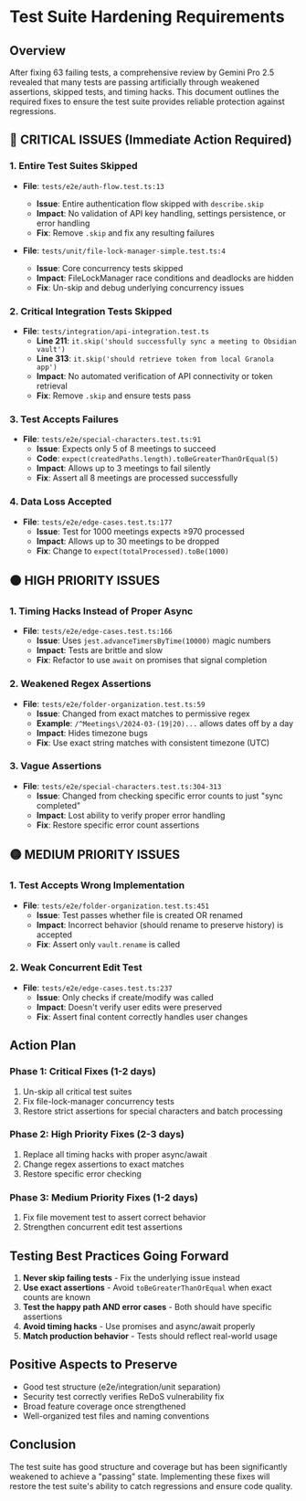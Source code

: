 # Test Suite Hardening Requirements

## Overview
After fixing 63 failing tests, a comprehensive review by Gemini Pro 2.5 revealed that many tests are passing artificially through weakened assertions, skipped tests, and timing hacks. This document outlines the required fixes to ensure the test suite provides reliable protection against regressions.

## 🔴 CRITICAL ISSUES (Immediate Action Required)

### 1. Entire Test Suites Skipped
- **File**: `tests/e2e/auth-flow.test.ts:13`
  - **Issue**: Entire authentication flow skipped with `describe.skip`
  - **Impact**: No validation of API key handling, settings persistence, or error handling
  - **Fix**: Remove `.skip` and fix any resulting failures

- **File**: `tests/unit/file-lock-manager-simple.test.ts:4`
  - **Issue**: Core concurrency tests skipped
  - **Impact**: FileLockManager race conditions and deadlocks are hidden
  - **Fix**: Un-skip and debug underlying concurrency issues

### 2. Critical Integration Tests Skipped
- **File**: `tests/integration/api-integration.test.ts`
  - **Line 211**: `it.skip('should successfully sync a meeting to Obsidian vault')`
  - **Line 313**: `it.skip('should retrieve token from local Granola app')`
  - **Impact**: No automated verification of API connectivity or token retrieval
  - **Fix**: Remove `.skip` and ensure tests pass

### 3. Test Accepts Failures
- **File**: `tests/e2e/special-characters.test.ts:91`
  - **Issue**: Expects only 5 of 8 meetings to succeed
  - **Code**: `expect(createdPaths.length).toBeGreaterThanOrEqual(5)`
  - **Impact**: Allows up to 3 meetings to fail silently
  - **Fix**: Assert all 8 meetings are processed successfully

### 4. Data Loss Accepted
- **File**: `tests/e2e/edge-cases.test.ts:177`
  - **Issue**: Test for 1000 meetings expects ≥970 processed
  - **Impact**: Allows up to 30 meetings to be dropped
  - **Fix**: Change to `expect(totalProcessed).toBe(1000)`

## 🟠 HIGH PRIORITY ISSUES

### 1. Timing Hacks Instead of Proper Async
- **File**: `tests/e2e/edge-cases.test.ts:166`
  - **Issue**: Uses `jest.advanceTimersByTime(10000)` magic numbers
  - **Impact**: Tests are brittle and slow
  - **Fix**: Refactor to use `await` on promises that signal completion

### 2. Weakened Regex Assertions
- **File**: `tests/e2e/folder-organization.test.ts:59`
  - **Issue**: Changed from exact matches to permissive regex
  - **Example**: `/^Meetings\/2024-03-(19|20)...` allows dates off by a day
  - **Impact**: Hides timezone bugs
  - **Fix**: Use exact string matches with consistent timezone (UTC)

### 3. Vague Assertions
- **File**: `tests/e2e/special-characters.test.ts:304-313`
  - **Issue**: Changed from checking specific error counts to just "sync completed"
  - **Impact**: Lost ability to verify proper error handling
  - **Fix**: Restore specific error count assertions

## 🟡 MEDIUM PRIORITY ISSUES

### 1. Test Accepts Wrong Implementation
- **File**: `tests/e2e/folder-organization.test.ts:451`
  - **Issue**: Test passes whether file is created OR renamed
  - **Impact**: Incorrect behavior (should rename to preserve history) is accepted
  - **Fix**: Assert only `vault.rename` is called

### 2. Weak Concurrent Edit Test
- **File**: `tests/e2e/edge-cases.test.ts:237`
  - **Issue**: Only checks if create/modify was called
  - **Impact**: Doesn't verify user edits were preserved
  - **Fix**: Assert final content correctly handles user changes

## Action Plan

### Phase 1: Critical Fixes (1-2 days)
1. Un-skip all critical test suites
2. Fix file-lock-manager concurrency tests
3. Restore strict assertions for special characters and batch processing

### Phase 2: High Priority Fixes (2-3 days)
1. Replace all timing hacks with proper async/await
2. Change regex assertions to exact matches
3. Restore specific error checking

### Phase 3: Medium Priority Fixes (1-2 days)
1. Fix file movement test to assert correct behavior
2. Strengthen concurrent edit test assertions

## Testing Best Practices Going Forward

1. **Never skip failing tests** - Fix the underlying issue instead
2. **Use exact assertions** - Avoid `toBeGreaterThanOrEqual` when exact counts are known
3. **Test the happy path AND error cases** - Both should have specific assertions
4. **Avoid timing hacks** - Use promises and async/await properly
5. **Match production behavior** - Tests should reflect real-world usage

## Positive Aspects to Preserve

- Good test structure (e2e/integration/unit separation)
- Security test correctly verifies ReDoS vulnerability fix
- Broad feature coverage once strengthened
- Well-organized test files and naming conventions

## Conclusion

The test suite has good structure and coverage but has been significantly weakened to achieve a "passing" state. Implementing these fixes will restore the test suite's ability to catch regressions and ensure code quality.